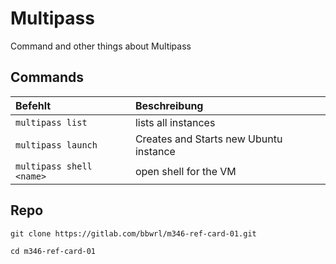 # Multipass

Command and other things about Multipass

## Commands

| Befehlt | Beschreibung |   
| :------ | :---------- |
| `multipass list` | lists all instances |  
| `multipass launch` | Creates and Starts new Ubuntu instance |  
| `multipass shell <name>` | open shell for the VM | 

## Repo

`git clone https://gitlab.com/bbwrl/m346-ref-card-01.git`

`cd m346-ref-card-01`